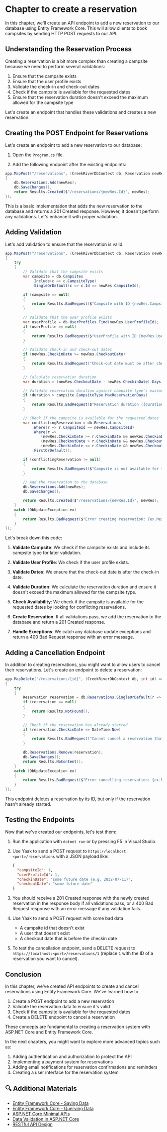 # Chapter to create a reservation

In this chapter, we'll create an API endpoint to add a new reservation to our database using Entity Framework Core. This will allow clients to book campsites by sending HTTP POST requests to our API.

## Understanding the Reservation Process

Creating a reservation is a bit more complex than creating a campsite because we need to perform several validations:

1. Ensure that the campsite exists
2. Ensure that the user profile exists
3. Validate the check-in and check-out dates
4. Check if the campsite is available for the requested dates
5. Ensure that the reservation duration doesn't exceed the maximum allowed for the campsite type

Let's create an endpoint that handles these validations and creates a new reservation.

## Creating the POST Endpoint for Reservations

Let's create an endpoint to add a new reservation to our database:

1. Open the `Program.cs` file.

2. Add the following endpoint after the existing endpoints:

```csharp
app.MapPost("/reservations", (CreekRiverDbContext db, Reservation newRes) =>
{
    db.Reservations.Add(newRes);
    db.SaveChanges();
    return Results.Created($"/reservations/{newRes.Id}", newRes);
});
```

This is a basic implementation that adds the new reservation to the database and returns a 201 Created response. However, it doesn't perform any validations. Let's enhance it with proper validation.

## Adding Validation

Let's add validation to ensure that the reservation is valid:

```csharp
app.MapPost("/reservations", (CreekRiverDbContext db, Reservation newRes) =>
{
    try
    {
        // Validate that the campsite exists
        var campsite = db.Campsites
            .Include(c => c.CampsiteType)
            .SingleOrDefault(c => c.Id == newRes.CampsiteId);

        if (campsite == null)
        {
            return Results.BadRequest($"Campsite with ID {newRes.CampsiteId} does not exist.");
        }

        // Validate that the user profile exists
        var userProfile = db.UserProfiles.Find(newRes.UserProfileId);
        if (userProfile == null)
        {
            return Results.BadRequest($"UserProfile with ID {newRes.UserProfileId} does not exist.");
        }

        // Validate check-in and check-out dates
        if (newRes.CheckinDate >= newRes.CheckoutDate)
        {
            return Results.BadRequest("Check-out date must be after check-in date.");
        }

        // Calculate reservation duration
        var duration = (newRes.CheckoutDate - newRes.CheckinDate).Days;

        // Validate reservation duration against campsite type's maximum
        if (duration > campsite.CampsiteType.MaxReservationDays)
        {
            return Results.BadRequest($"Reservation duration ({duration} days) exceeds the maximum allowed for this campsite type ({campsite.CampsiteType.MaxReservationDays} days).");
        }

        // Check if the campsite is available for the requested dates
        var conflictingReservation = db.Reservations
            .Where(r => r.CampsiteId == newRes.CampsiteId)
            .Where(r =>
                (newRes.CheckinDate >= r.CheckinDate && newRes.CheckinDate < r.CheckoutDate) || // Check-in date falls within an existing reservation
                (newRes.CheckoutDate > r.CheckinDate && newRes.CheckoutDate <= r.CheckoutDate) || // Check-out date falls within an existing reservation
                (newRes.CheckinDate <= r.CheckinDate && newRes.CheckoutDate >= r.CheckoutDate)) // New reservation completely encompasses an existing reservation
            .FirstOrDefault();

        if (conflictingReservation != null)
        {
            return Results.BadRequest($"Campsite is not available for the requested dates. There is a conflicting reservation from {conflictingReservation.CheckinDate.ToShortDateString()} to {conflictingReservation.CheckoutDate.ToShortDateString()}.");
        }

        // Add the reservation to the database
        db.Reservations.Add(newRes);
        db.SaveChanges();

        return Results.Created($"/reservations/{newRes.Id}", newRes);
    }
    catch (DbUpdateException ex)
    {
        return Results.BadRequest($"Error creating reservation: {ex.Message}");
    }
});
```

Let's break down this code:

1. **Validate Campsite**: We check if the campsite exists and include its campsite type for later validation.

2. **Validate User Profile**: We check if the user profile exists.

3. **Validate Dates**: We ensure that the check-out date is after the check-in date.

4. **Validate Duration**: We calculate the reservation duration and ensure it doesn't exceed the maximum allowed for the campsite type.

5. **Check Availability**: We check if the campsite is available for the requested dates by looking for conflicting reservations.

6. **Create Reservation**: If all validations pass, we add the reservation to the database and return a 201 Created response.

7. **Handle Exceptions**: We catch any database update exceptions and return a 400 Bad Request response with an error message.


## Adding a Cancellation Endpoint

In addition to creating reservations, you might want to allow users to cancel their reservations. Let's create an endpoint to delete a reservation:

```csharp
app.MapDelete("/reservations/{id}", (CreekRiverDbContext db, int id) =>
{
    try
    {
        Reservation reservation = db.Reservations.SingleOrDefault(r => r.Id == id);
        if (reservation == null)
        {
            return Results.NotFound();
        }

        // Check if the reservation has already started
        if (reservation.CheckinDate <= DateTime.Now)
        {
            return Results.BadRequest("Cannot cancel a reservation that has already started.");
        }

        db.Reservations.Remove(reservation);
        db.SaveChanges();
        return Results.NoContent();
    }
    catch (DbUpdateException ex)
    {
        return Results.BadRequest($"Error cancelling reservation: {ex.Message}");
    }
});
```

This endpoint deletes a reservation by its ID, but only if the reservation hasn't already started.

## Testing the Endpoints

Now that we've created our endpoints, let's test them:

1. Run the application with `dotnet run` or by pressing F5 in Visual Studio.

2. Use Yaak to send a POST request to `https://localhost:<port>/reservations` with a JSON payload like:
   ```json
   {
     "campsiteId": 1,
     "userProfileId": 1,
     "checkinDate": "some future date (e.g. 2032-07-11)",
     "checkoutDate": "some future date"
   }
   ```
3. You should receive a 201 Created response with the newly created reservation in the response body if all validations pass, or a 400 Bad Request response with an error message if any validation fails.
4. Use Yaak to send a POST request with some bad data
    - A campsite id that doesn't exist
    - A user that doesn't exist
    - A checkout date that is before the checkin date
5. To test the cancellation endpoint, send a DELETE request to `https://localhost:<port>/reservations/1` (replace `1` with the ID of a reservation you want to cancel).

## Conclusion

In this chapter, we've created API endpoints to create and cancel reservations using Entity Framework Core. We've learned how to:

1. Create a POST endpoint to add a new reservation
2. Validate the reservation data to ensure it's valid
3. Check if the campsite is available for the requested dates
5. Create a DELETE endpoint to cancel a reservation

These concepts are fundamental to creating a reservation system with ASP.NET Core and Entity Framework Core.

In the next chapters, you might want to explore more advanced topics such as:

1. Adding authentication and authorization to protect the API
2. Implementing a payment system for reservations
3. Adding email notifications for reservation confirmations and reminders
4. Creating a user interface for the reservation system

## 🔍 Additional Materials

- [Entity Framework Core - Saving Data](https://docs.microsoft.com/en-us/ef/core/saving/)
- [Entity Framework Core - Querying Data](https://docs.microsoft.com/en-us/ef/core/querying/)
- [ASP.NET Core Minimal APIs](https://docs.microsoft.com/en-us/aspnet/core/fundamentals/minimal-apis)
- [Data Validation in ASP.NET Core](https://docs.microsoft.com/en-us/aspnet/core/mvc/models/validation)
- [RESTful API Design](https://docs.microsoft.com/en-us/azure/architecture/best-practices/api-design)